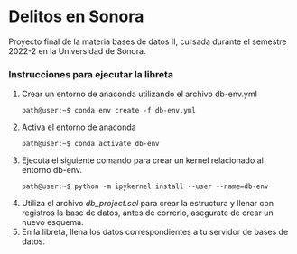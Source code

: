 # Delitos en Sonora
Proyecto final de la materia bases de datos II, cursada durante el semestre 2022-2 en la Universidad de Sonora.

### Instrucciones para ejecutar la libreta
 1. Crear un entorno de anaconda utilizando el archivo db-env.yml
    ```console
    path@user:~$ conda env create -f db-env.yml
    ```
 2. Activa el entorno de anaconda
    ```console
    path@user:~$ conda activate db-env
    ```
 3. Ejecuta el siguiente comando para crear un kernel relacionado al entorno db-env.
    ```console
    path@user:~$ python -m ipykernel install --user --name=db-env
    ```
 4. Utiliza el archivo *db_project.sql* para crear la estructura y llenar con registros la base de datos, antes de correrlo, asegurate de crear un nuevo esquema.
 5. En la libreta, llena los datos correspondientes a tu servidor de bases de datos.
